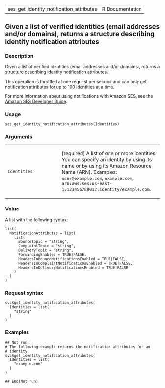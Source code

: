 <table style="width: 100%;">
<tbody>
<tr class="odd">
<td>ses_get_identity_notification_attributes</td>
<td style="text-align: right;">R Documentation</td>
</tr>
</tbody>
</table>

## Given a list of verified identities (email addresses and/or domains), returns a structure describing identity notification attributes

### Description

Given a list of verified identities (email addresses and/or domains),
returns a structure describing identity notification attributes.

This operation is throttled at one request per second and can only get
notification attributes for up to 100 identities at a time.

For more information about using notifications with Amazon SES, see the
[Amazon SES Developer
Guide](https://docs.aws.amazon.com/ses/latest/dg/Welcome.html).

### Usage

    ses_get_identity_notification_attributes(Identities)

### Arguments

<table>
<colgroup>
<col style="width: 35%" />
<col style="width: 65%" />
</colgroup>
<tbody>
<tr class="odd">
<td><code
id="ses_get_identity_notification_attributes_:_Identities">Identities</code></td>
<td><p>[required] A list of one or more identities. You can specify an
identity by using its name or by using its Amazon Resource Name (ARN).
Examples: <code>user@example.com</code>, <code>example.com</code>,
<code>arn:aws:ses:us-east-1:123456789012:identity/example.com</code>.</p></td>
</tr>
</tbody>
</table>

### Value

A list with the following syntax:

    list(
      NotificationAttributes = list(
        list(
          BounceTopic = "string",
          ComplaintTopic = "string",
          DeliveryTopic = "string",
          ForwardingEnabled = TRUE|FALSE,
          HeadersInBounceNotificationsEnabled = TRUE|FALSE,
          HeadersInComplaintNotificationsEnabled = TRUE|FALSE,
          HeadersInDeliveryNotificationsEnabled = TRUE|FALSE
        )
      )
    )

### Request syntax

    svc$get_identity_notification_attributes(
      Identities = list(
        "string"
      )
    )

### Examples

    ## Not run: 
    # The following example returns the notification attributes for an
    # identity:
    svc$get_identity_notification_attributes(
      Identities = list(
        "example.com"
      )
    )

    ## End(Not run)
